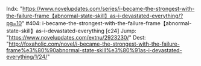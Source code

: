 Indx: "https://www.novelupdates.com/series/i-became-the-strongest-with-the-failure-frame【abnormal-state-skill】as-i-devastated-everything/?pg=10"
#404: i-became-the-strongest-with-the-failure-frame【abnormal-state-skill】as-i-devastated-everything [c24]
Jump: "https://www.novelupdates.com/extnu/2923230/"
Dest: "http://foxaholic.com/novel/i-became-the-strongest-with-the-failure-frame%e3%80%90abnormal-state-skill%e3%80%91as-i-devastated-everything/1/24/"
